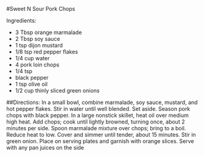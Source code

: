#Sweet N Sour Pork Chops

Ingredients: 

 - 3 Tbsp orange marmalade   
 - 2 Tbsp soy sauce   
 - 1 tsp dijon mustard
 - 1/8 tsp red pepper flakes
 - 1/4 cup water
 - 4 pork loin chops
 - 1/4 tsp
 - black pepper
 - 1 tsp olive oil
 - 1/2 cup thinly sliced green onions

##Directions: 
In a small bowl, combine marmalade, soy sauce, mustard, and hot pepper flakes. 
Stir in water until well blended. Set aside.
Season pork chops with black pepper. In a large nonstick skillet, heat oil over medium high heat. 
Add chops; cook until lightly browned, turning once, about 2 minutes per side.
Spoon marmalade mixture over chops; bring to a boil. Reduce heat to low.
Cover and simmer until tender, about 15 minutes. Stir in green onion. 
Place on serving plates and garnish with orange slices. Serve with any pan juices on the side

